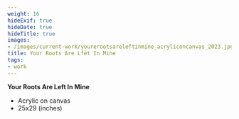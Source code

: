 ```yaml
---
weight: 16
hideExif: true
hideDate: true
hideTitle: true
images:
- /images/current-work/yourerootsareleftinmine_acryliconcanvas_2023.jpg
title: Your Roots Are Lfet In Mine
tags:
- work
---
```

**Your Roots Are Left In Mine**
- Acrylic on canvas
- 25x29 (inches)
